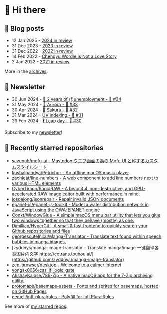 # 👋 Hi there

## 📝 Blog posts

<!-- feed start -->
- 12 Jan 2025 - [2024 in review](https://cheeaun.com/blog/2025/01/2024-in-review/)
- 31 Dec 2023 - [2023 in review](https://cheeaun.com/blog/2023/12/2023-in-review/)
- 31 Dec 2022 - [2022 in review](https://cheeaun.com/blog/2022/12/2022-in-review/)
- 14 Feb 2022 - [Chengyu Wordle Is Not a Love Story](https://cheeaun.com/blog/2022/02/chengyu-wordle-is-not-a-love-story/)
- 2 Jan 2022 - [2021 in review](https://cheeaun.com/blog/2022/01/2021-in-review/)
<!-- feed end -->

More in the [archives](https://cheeaun.com/blog/archives/).

## 📰 Newsletter

<!-- newsletter start -->
- 30 Jun 2024 - [🎂 2 years of (f)unemployment - 🥫 #34](https://cheeaun.substack.com/p/2-years-of-funemployment-34)
- 31 May 2024 - [🌌 Aurora - 🥫 #33](https://cheeaun.substack.com/p/aurora-33)
- 30 Apr 2024 - [🌸 Sakura - 🥫 #32](https://cheeaun.substack.com/p/sakura-32)
- 31 Mar 2024 - [UV indexing - 🥫 #31](https://cheeaun.substack.com/p/uv-indexing-31)
- 29 Feb 2024 - [🕴️ Leap day - 🥫 #30](https://cheeaun.substack.com/p/leap-day-30)
<!-- newsletter end -->

Subscribe to my [newsletter](https://cheeaun.substack.com/)!

## 🌟 Recently starred repositories

<!-- starred repos start -->
- [sayunuh/mofu-ui - Mastodon ウエブ画面の為の Mofu UI と称するカスタムスタイルシート](https://github.com/sayunuh/mofu-ui)
- [kushalpandya/Petrichor - An offline macOS music player](https://github.com/kushalpandya/Petrichor)
- [zachleat/line-numbers - A web component to add line numbers next to various HTML elements](https://github.com/zachleat/line-numbers)
- [CyberTimon/RapidRAW - A beautiful, non-destructive, and GPU-accelerated RAW image editor built with performance in mind.](https://github.com/CyberTimon/RapidRAW)
- [josdejong/jsonrepair - Repair invalid JSON documents](https://github.com/josdejong/jsonrepair)
- [epanet-js/epanet-js-toolkit - Model a water distribution network in JavaScript using the OWA-EPANET engine](https://github.com/epanet-js/epanet-js-toolkit)
- [Conxt/WindowGlue - A simple macOS menu bar utility that lets you glue two windows together so that they behave (mostly) as one.](https://github.com/Conxt/WindowGlue)
- [Dimillian/HyperGit - A small & fast frontend to quickly search your Github repositories and files](https://github.com/Dimillian/HyperGit)
- [georgescutelnicu/Manga-Translator - Translate text found within speech bubbles in manga images.](https://github.com/georgescutelnicu/Manga-Translator)
- [zyddnys/manga-image-translator - Translate manga/image 一键翻译各类图片内文字 https://cotrans.touhou.ai/](https://github.com/zyddnys/manga-image-translator)
- [zen-browser/desktop - Welcome to a calmer internet](https://github.com/zen-browser/desktop)
- [yongsk0066/css_if_logic_gate](https://github.com/yongsk0066/css_if_logic_gate)
- [AkshayKalose/789-Zip - A native macOS app for the 7-Zip archiving utility.](https://github.com/AkshayKalose/789-Zip)
- [protomaps/basemaps-assets - Fonts and sprites for basemaps, hosted on GitHub Pages](https://github.com/protomaps/basemaps-assets)
- [eemeli/intl-pluralrules - Polyfill for Intl.PluralRules](https://github.com/eemeli/intl-pluralrules)
<!-- starred repos end -->

See more of [my starred repos](https://github.com/stars/cheeaun/).
